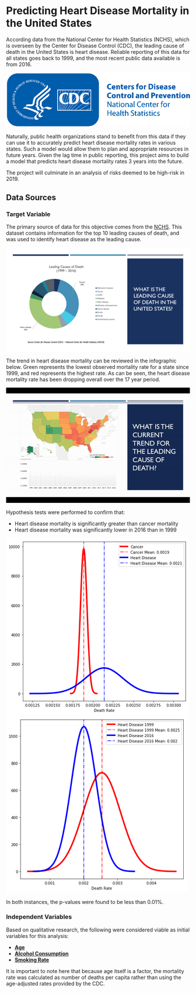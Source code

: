 # Predicting Heart Disease Mortality in the United States
According data from the National Center for Health Statistics (NCHS), which is overseen by the Center for Disease Control (CDC), the leading cause of death in the United States is heart disease. Reliable reporting of this data for all states goes back to 1999, and the most recent public data available is from 2016.

<img src='/images/CDC-logo-nchs.gif'>

Naturally, public health organizations stand to benefit from this data if they can use it to accurately predict heart disease mortality rates in various states. Such a model would allow them to plan and appropriate resources in future years. Given the lag time in public reporting, this project aims to build a model that predicts heart disease mortality rates 3 years into the future. 

The project will culminate in an analysis of risks deemed to be high-risk in 2019.

## Data Sources
### Target Variable
The primary source of data for this objective comes from the [NCHS](https://data.cdc.gov/NCHS/NCHS-Leading-Causes-of-Death-United-States/bi63-dtpu). This dataset contains information for the top 10 leading causes of death, and was used to identify heart disease as the leading cause.

<img src='/images/leading_causes.png'>

The trend in heart disease mortality can be reviewed in the infographic below. Green represents the lowest observed mortality rate for a state since 1999, and red represents the highest rate. As can be seen, the heart disease mortality rate has been dropping overall over the 17 year period.

<img src='/images/HD_Trend.gif'>

Hypothesis tests were performed to confirm that:

- Heart disease mortality is significantly greater than cancer mortality
- Heart disease mortality was significantly lower in 2016 than in 1999

<img src='/images/hd_vs_cancer.png'><img src='/images/hd_1999_vs_2016.png'>

In both instances, the p-values were found to be less than 0.01%.

### Independent Variables
Based on qualitative research, the following were considered viable as initial variables for this analysis:

- **[Age](https://wonder.cdc.gov/Bridged-Race-v2017.HTML)**
- **[Alcohol Consumption](https://pubs.niaaa.nih.gov/publications/surveillance110/tab4-1_16.htm)**
- **[Smoking Rate](https://www.americashealthrankings.org/explore/annual/measure/Smoking/state/ALL)**

It is important to note here that because age itself is a factor, the mortality rate was calculated as number of deaths per capita rather than using the age-adjusted rates provided by the CDC.